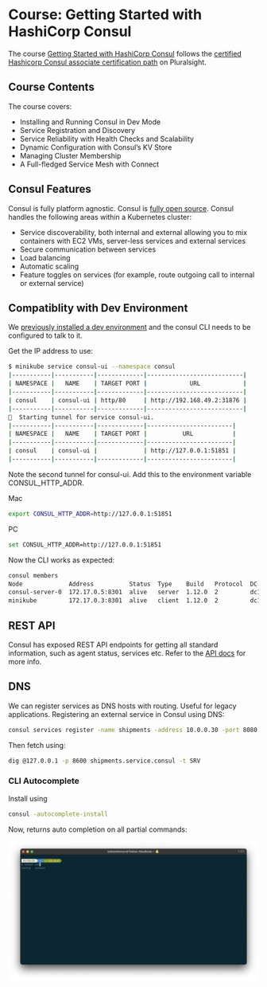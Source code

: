 # Course: Getting Started with HashiCorp Consul

The course [Getting Started with HashiCorp Consul](https://app.pluralsight.com/library/courses/hashicorp-consul-getting-started-cert/table-of-contents) follows the [certified Hashicorp Consul associate certification path](https://app.pluralsight.com/paths/certificate/hashicorp-certified-consul-associate) on Pluralsight.

## Course Contents

The course covers:

- Installing and Running Consul in Dev Mode
- Service Registration and Discovery
- Service Reliability with Health Checks and Scalability
- Dynamic Configuration with Consul’s KV Store
- Managing Cluster Membership
- A Full-fledged Service Mesh with Connect

## Consul Features

Consul is fully platform agnostic. Consul is [fully open source](https://github.com/hashicorp/consul). Consul handles the following areas within a Kubernetes cluster:

- Service discoverability, both internal and external allowing you to mix containers with EC2 VMs, server-less services and external services
- Secure communication between services
- Load balancing
- Automatic scaling
- Feature toggles on services (for example, route outgoing call to internal or external service)

## Compatiblity with Dev Environment

We [previously installed a dev environment](./DEV.md) and the consul CLI needs to be configured to talk to it.

Get the IP address to use:

```bash
$ minikube service consul-ui --namespace consul
|-----------|-----------|-------------|---------------------------|
| NAMESPACE |   NAME    | TARGET PORT |            URL            |
|-----------|-----------|-------------|---------------------------|
| consul    | consul-ui | http/80     | http://192.168.49.2:31876 |
|-----------|-----------|-------------|---------------------------|
🏃  Starting tunnel for service consul-ui.
|-----------|-----------|-------------|------------------------|
| NAMESPACE |   NAME    | TARGET PORT |          URL           |
|-----------|-----------|-------------|------------------------|
| consul    | consul-ui |             | http://127.0.0.1:51851 |
|-----------|-----------|-------------|------------------------|
```

Note the second tunnel for consul-ui. Add this to the environment variable CONSUL_HTTP_ADDR. 

Mac
```bash
export CONSUL_HTTP_ADDR=http://127.0.0.1:51851
```

PC
```bash
set CONSUL_HTTP_ADDR=http://127.0.0.1:51851
```

Now the CLI works as expected:
```bash
consul members
Node             Address          Status  Type    Build   Protocol  DC   Partition  Segment
consul-server-0  172.17.0.5:8301  alive   server  1.12.0  2         dc1  default    <all>
minikube         172.17.0.3:8301  alive   client  1.12.0  2         dc1  default    <default>
```

## REST API

Consul has exposed REST API endpoints for getting all standard information, such as agent status, services etc. Refer to the [API docs](https://developer.hashicorp.com/consul/api-docs) for more info.

## DNS

We can register services as DNS hosts with routing. Useful for legacy applications. Registering an external service in Consul using DNS:

```bash
consul services register -name shipments -address 10.0.0.30 -port 8080
```

Then fetch using:

```bash
dig @127.0.0.1 -p 8600 shipments.service.consul -t SRV
```

### CLI Autocomplete

Install using

```bash
consul -autocomplete-install
```

Now, returns auto completion on all partial commands:

<img src="autocomplete.png" size="600">
